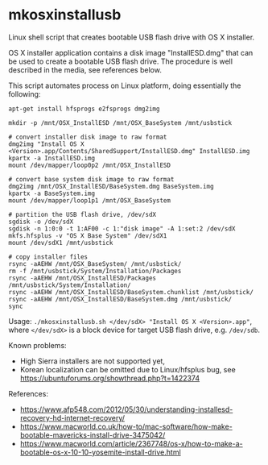 # mkosxinstallusb

Linux shell script that creates bootable USB flash drive with OS X installer.

OS X installer application contains a disk image "InstallESD.dmg" that can be
used to create a bootable USB flash drive. The procedure is well described in
the media, see references below.

This script automates process on Linux platform, doing essentially the
following:

    apt-get install hfsprogs e2fsprogs dmg2img 

    mkdir -p /mnt/OSX_InstallESD /mnt/OSX_BaseSystem /mnt/usbstick

    # convert installer disk image to raw format
    dmg2img "Install OS X <Version>.app/Contents/SharedSupport/InstallESD.dmg" InstallESD.img
    kpartx -a InstallESD.img
    mount /dev/mapper/loop0p2 /mnt/OSX_InstallESD

    # convert base system disk image to raw format
    dmg2img /mnt/OSX_InstallESD/BaseSystem.dmg BaseSystem.img
    kpartx -a BaseSystem.img
    mount /dev/mapper/loop1p1 /mnt/OSX_BaseSystem

    # partition the USB flash drive, /dev/sdX
    sgdisk -o /dev/sdX
    sgdisk -n 1:0:0 -t 1:AF00 -c 1:"disk image" -A 1:set:2 /dev/sdX
    mkfs.hfsplus -v "OS X Base System" /dev/sdX1
    mount /dev/sdX1 /mnt/usbstick

    # copy installer files
    rsync -aAEHW /mnt/OSX_BaseSystem/ /mnt/usbstick/
    rm -f /mnt/usbstick/System/Installation/Packages
    rsync -aAEHW /mnt/OSX_InstallESD/Packages /mnt/usbstick/System/Installation/
    rsync -aAEHW /mnt/OSX_InstallESD/BaseSystem.chunklist /mnt/usbstick/
    rsync -aAEHW /mnt/OSX_InstallESD/BaseSystem.dmg /mnt/usbstick/
    sync

Usage: `./mkosxinstallusb.sh </dev/sdX> "Install OS X <Version>.app"`, where
`</dev/sdX>` is a block device for target USB flash drive, e.g. `/dev/sdb`.

Known problems:
* High Sierra installers are not supported yet, 
* Korean localization can be omitted due to Linux/hfsplus bug, see
  https://ubuntuforums.org/showthread.php?t=1422374

References:
* https://www.afp548.com/2012/05/30/understanding-installesd-recovery-hd-internet-recovery/
* https://www.macworld.co.uk/how-to/mac-software/how-make-bootable-mavericks-install-drive-3475042/
* https://www.macworld.com/article/2367748/os-x/how-to-make-a-bootable-os-x-10-10-yosemite-install-drive.html
